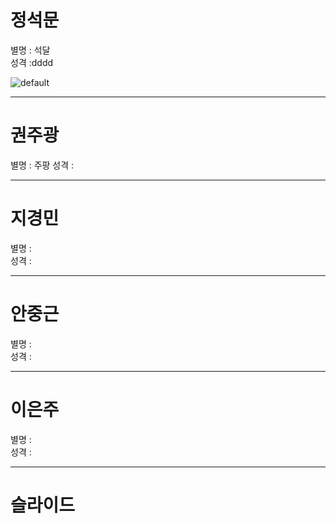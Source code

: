 # 정석문 
별명 : 석달  
성격 :dddd

![default](https://user-images.githubusercontent.com/46036612/50432436-1b63cf80-0915-11e9-9db0-d655a252e0de.JPG)

- - -

# 권주광 
별명 : 주팡 
성격 :  

- - -

# 지경민 
별명 :  
성격 :  

- - -

# 안중근 
별명 :  
성격 :  

- - -

# 이은주 
별명 :  
성격 :  

- - -

# 슬라이드 




